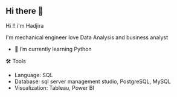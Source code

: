 ## Hi there 👋

Hi !! i'm Hadjira 

I'm mechanical engineer love Data Analysis and business analyst


- 🌱 I’m currently learning Python 

🛠️ Tools
- Language: SQL
- Database: sql server management studio, PostgreSQL, MySQL
- Visualization: Tableau, Power BI
